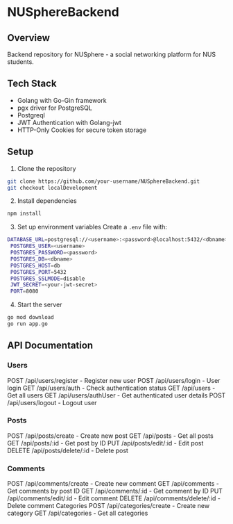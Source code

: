 # NUSphereBackend

## Overview

Backend repository for NUSphere - a social networking platform for NUS students.

## Tech Stack

- Golang with Go-Gin framework
- pgx driver for PostgreSQL
- Postgreql
- JWT Authentication with Golang-jwt
- HTTP-Only Cookies for secure token storage

## Setup

1. Clone the repository

```bash
git clone https://github.com/your-username/NUSphereBackend.git
git checkout localDevelopment
```

2. Install dependencies

```bash
npm install
```

3. Set up environment variables
   Create a `.env` file with:

```sh
DATABASE_URL=postgresql://<username>:<password>@localhost:5432/<dbname>?sslmode=disable
 POSTGRES_USER=<username>
 POSTGRES_PASSWORD=<password>
 POSTGRES_DB=<dbname>
 POSTGRES_HOST=db
 POSTGRES_PORT=5432
 POSTGRES_SSLMODE=disable
 JWT_SECRET=<your-jwt-secret>
 PORT=8080
```

4. Start the server

```bash
go mod download
go run app.go
```

## API Documentation

### Users

POST /api/users/register - Register new user
POST /api/users/login - User login
GET /api/users/auth - Check authentication status
GET /api/users - Get all users
GET /api/users/authUser - Get authenticated user details
POST /api/users/logout - Logout user

### Posts

POST /api/posts/create - Create new post
GET /api/posts - Get all posts
GET /api/posts/:id - Get post by ID
PUT /api/posts/edit/:id - Edit post
DELETE /api/posts/delete/:id - Delete post

### Comments

POST /api/comments/create - Create new comment
GET /api/comments - Get comments by post ID
GET /api/comments/:id - Get comment by ID
PUT /api/comments/edit/:id - Edit comment
DELETE /api/comments/delete/:id - Delete comment
Categories
POST /api/categories/create - Create new category
GET /api/categories - Get all categories
